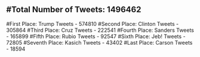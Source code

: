 #Total Number of Tweets: 1496462 
---
#First Place: Trump Tweets - 574810
#Second Place: Clinton Tweets - 305864
#Third Place: Cruz Tweets - 222541
#Fourth Place: Sanders Tweets - 165899
#Fifth Place: Rubio Tweets - 92547
#Sixth Place: Jeb! Tweets - 72805
#Seventh Place: Kasich Tweets - 43402
#Last Place: Carson Tweets - 18594
